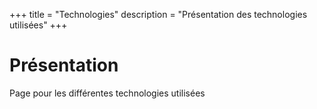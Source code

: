 +++
title = "Technologies"
description = "Présentation des technologies utilisées"
+++

# Présentation

Page pour les différentes technologies utilisées
